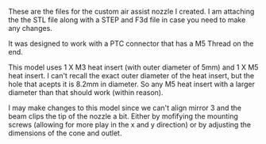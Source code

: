 These are the files for the custom air assist nozzle I created. I am attaching the the STL file along with a STEP and F3d file in case you need to make any changes.

It was designed to work with a PTC connector that has a M5 Thread on the end.

This model uses 1 X M3 heat insert (with outer diameter of 5mm) and 1 X M5 heat insert. I can't recall the exact outer diameter of the heat insert, but the hole that acepts it is 8.2mm in diameter. So any M5 heat insert with a larger diameter than that should work (within reason). 

I may make changes to this model since we can't align mirror 3 and the beam clips the tip of the nozzle a bit. Either by mofifying the mounting screws (allowing for more play in the x and y direction) or by adjusting the dimensions of the cone and outlet.
